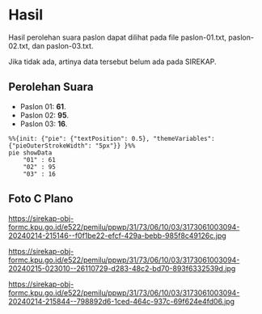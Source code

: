 # Hasil

Hasil perolehan suara paslon dapat dilihat pada file paslon-01.txt, paslon-02.txt, dan paslon-03.txt.

Jika tidak ada, artinya data tersebut belum ada pada SIREKAP.

## Perolehan Suara

 * Paslon 01: **61**.
 * Paslon 02: **95**.
 * Paslon 03: **16**.

```mermaid
%%{init: {"pie": {"textPosition": 0.5}, "themeVariables": {"pieOuterStrokeWidth": "5px"}} }%%
pie showData
    "01" : 61
    "02" : 95
    "03" : 16
```
## Foto C Plano

https://sirekap-obj-formc.kpu.go.id/e522/pemilu/ppwp/31/73/06/10/03/3173061003094-20240214-215146--f0f1be22-efcf-429a-bebb-985f8c49126c.jpg

https://sirekap-obj-formc.kpu.go.id/e522/pemilu/ppwp/31/73/06/10/03/3173061003094-20240215-023010--26110729-d283-48c2-bd70-893f6332539d.jpg

https://sirekap-obj-formc.kpu.go.id/e522/pemilu/ppwp/31/73/06/10/03/3173061003094-20240214-215844--798892d6-1ced-464c-937c-69f624e4fd06.jpg
